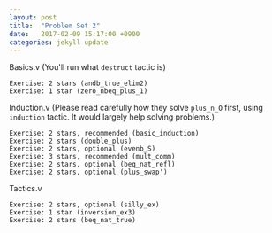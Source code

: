 ```yaml
---
layout: post
title:  "Problem Set 2"
date:   2017-02-09 15:17:00 +0900
categories: jekyll update
---
```


Basics.v
(You'll run what `destruct` tactic is)
```
Exercise: 2 stars (andb_true_elim2)
Exercise: 1 star (zero_nbeq_plus_1)
```

Induction.v
(Please read carefully how they solve `plus_n_O` first, using `induction` tactic. It would largely help solving problems.)
```
Exercise: 2 stars, recommended (basic_induction)
Exercise: 2 stars (double_plus)
Exercise: 2 stars, optional (evenb_S)
Exercise: 3 stars, recommended (mult_comm)
Exercise: 2 stars, optional (beq_nat_refl)
Exercise: 2 stars, optional (plus_swap')
```

Tactics.v
```
Exercise: 2 stars, optional (silly_ex)
Exercise: 1 star (inversion_ex3)
Exercise: 2 stars (beq_nat_true)
```
